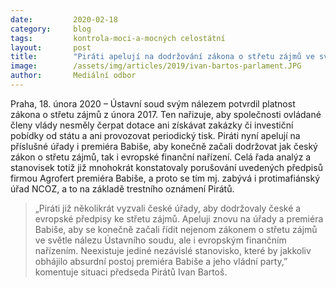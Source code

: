 ```yaml
---
date:         2020-02-18
category:     blog
tags:         kontrola-moci-a-mocných celostátní
layout:       post
title:        "Piráti apelují na dodržování zákona o střetu zájmů ve světle nálezu Ústavního soudu"
image:        /assets/img/articles/2019/ivan-bartos-parlament.JPG
author:       Mediální odbor
---
```




Praha, 18. února 2020 – Ústavní soud svým nálezem potvrdil platnost zákona o střetu zájmů z února 2017. Ten nařizuje, aby společnosti ovládané členy vlády nesměly čerpat dotace ani získávat zakázky či investiční pobídky od státu a ani provozovat periodický tisk. Piráti nyní apelují na příslušné úřady i premiéra Babiše, aby konečně začali dodržovat jak český zákon o střetu zájmů, tak i evropské finanční nařízení. Celá řada analýz a stanovisek totiž již mnohokrát konstatovaly porušování uvedených předpisů firmou Agrofert premiéra Babiše, a proto se tím mj. zabývá i protimafiánský úřad NCOZ, a to na základě trestního oznámení Pirátů.


> „Piráti již několikrát vyzvali české úřady, aby dodržovaly české a evropské předpisy ke střetu zájmů. Apeluji znovu na úřady a premiéra Babiše, aby se konečně začali řídit nejenom zákonem o střetu zájmů ve světle nálezu Ústavního soudu, ale i evropským finančním nařízením. Neexistuje jediné nezávislé stanovisko, které by jakkoliv obhájilo absurdní postoj premiéra Babiše a jeho vládní party,” komentuje situaci předseda Pirátů Ivan Bartoš. 
